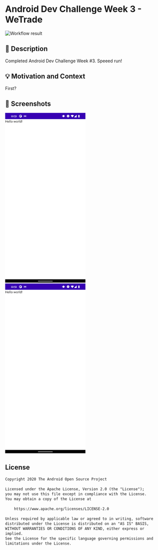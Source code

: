 # Android Dev Challenge Week 3 - WeTrade

![Workflow result](https://github.com/looploooop/android-dev-challenge-compose-week3/workflows/Check/badge.svg)

## :scroll: Description
Completed Android Dev Challenge Week #3. Speeed run!

## :bulb: Motivation and Context
First?

## :camera_flash: Screenshots
<img src="/results/screenshot_1.png" width="260">
&emsp;
<img src="/results/screenshot_2.png" width="260">

## License
```
Copyright 2020 The Android Open Source Project

Licensed under the Apache License, Version 2.0 (the "License");
you may not use this file except in compliance with the License.
You may obtain a copy of the License at

    https://www.apache.org/licenses/LICENSE-2.0

Unless required by applicable law or agreed to in writing, software
distributed under the License is distributed on an "AS IS" BASIS,
WITHOUT WARRANTIES OR CONDITIONS OF ANY KIND, either express or implied.
See the License for the specific language governing permissions and
limitations under the License.
```